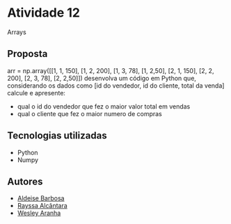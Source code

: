# Atividade 12
Arrays

## Proposta
 arr = np.array([[1, 1, 150], [1, 2, 200], [1, 3, 78], [1, 2,50], [2, 1, 150], [2, 2, 200], [2, 3, 78], [2, 2,50]])
 desenvolva um código em Python que, considerando os dados como [id do vendedor, id do cliente, total da venda] calcule e apresente:
- qual o id do vendedor que fez o maior valor total em vendas
- qual o cliente que fez o maior numero de compras


## Tecnologias utilizadas

* Python
* Numpy


## Autores

* [Aldeise Barbosa](https://github.com/aldeisebarbosa)
* [Rayssa Alcântara](https://github.com/rayssawho)
* [Wesley Aranha](https://github.com/Aranha-dev) 
